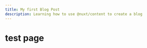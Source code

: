 ```yaml
---
title: My first Blog Post
description: Learning how to use @nuxt/content to create a blog
---
```


# test page